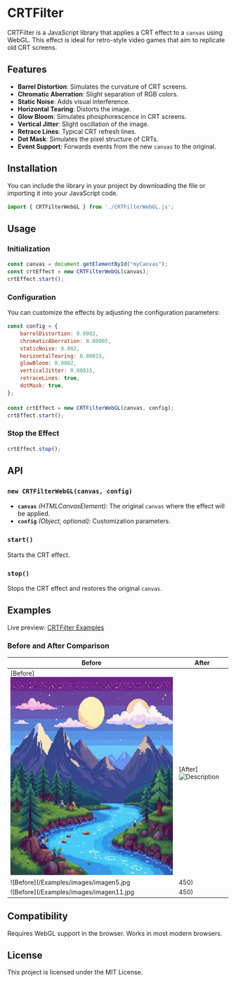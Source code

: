 # CRTFilter

CRTFilter is a JavaScript library that applies a CRT effect to a `canvas` using WebGL. This effect is ideal for retro-style video games that aim to replicate old CRT screens.

## Features

- **Barrel Distortion**: Simulates the curvature of CRT screens.
- **Chromatic Aberration**: Slight separation of RGB colors.
- **Static Noise**: Adds visual interference.
- **Horizontal Tearing**: Distorts the image.
- **Glow Bloom**: Simulates phosphorescence in CRT screens.
- **Vertical Jitter**: Slight oscillation of the image.
- **Retrace Lines**: Typical CRT refresh lines.
- **Dot Mask**: Simulates the pixel structure of CRTs.
- **Event Support**: Forwards events from the new `canvas` to the original.

## Installation

You can include the library in your project by downloading the file or importing it into your JavaScript code.

```js
import { CRTFilterWebGL } from './CRTFilterWebGL.js';
```

## Usage

### Initialization

```js
const canvas = document.getElementById("myCanvas");
const crtEffect = new CRTFilterWebGL(canvas);
crtEffect.start();
```

### Configuration

You can customize the effects by adjusting the configuration parameters:

```js
const config = {
    barrelDistortion: 0.0002,
    chromaticAberration: 0.00005,
    staticNoise: 0.002,
    horizontalTearing: 0.00015,
    glowBloom: 0.0002,
    verticalJitter: 0.00015,
    retraceLines: true,
    dotMask: true,
};

const crtEffect = new CRTFilterWebGL(canvas, config);
crtEffect.start();
```

### Stop the Effect

```js
crtEffect.stop();
```

## API

### `new CRTFilterWebGL(canvas, config)`

- **`canvas`** *(HTMLCanvasElement)*: The original `canvas` where the effect will be applied.
- **`config`** *(Object, optional)*: Customization parameters.

### `start()`

Starts the CRT effect.

### `stop()`

Stops the CRT effect and restores the original `canvas`.

## Examples

Live preview: [CRTFilter Examples](https://ichiaka.github.io/CRTFilter/Examples/)

### Before and After Comparison

| Before | After |
|--------|-------|
| [Before]<img src="/Examples/images/imagen1.jpg" alt="Description" width="450" height="450"> | [After]<img src="/Examples/images/after1.jpg" alt="Description" width="450" height="450"> |
| ![Before](/Examples/images/imagen5.jpg|450) | ![After](/Examples/images/after5.png|450) |
| ![Before](/Examples/images/imagen11.jpg|450) | ![After](/Examples/images/after11.png|450) |

## Compatibility

Requires WebGL support in the browser. Works in most modern browsers.

## License

This project is licensed under the MIT License.

